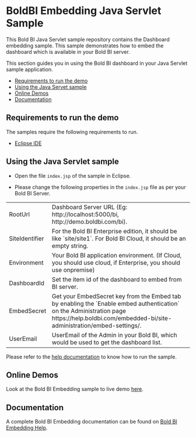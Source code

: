 # BoldBI Embedding Java Servlet Sample

 This Bold BI Java Servlet sample repository contains the Dashboard embedding sample. This sample demonstrates how to embed the dashboard which is available in your Bold BI server.

This section guides you in using the Bold BI dashboard in your Java Servlet sample application.

 * [Requirements to run the demo](#requirements-to-run-the-demo)
 * [Using the Java Servet sample](#using-the-java-servlet-sample)
 * [Online Demos](#online-demos)
 * [Documentation](#documentation)

 ## Requirements to run the demo

The samples require the following requirements to run.

 * [Eclipse IDE](https://www.eclipse.org/downloads/)

 ## Using the Java Servlet sample
 
 * Open the file `index.jsp` of the sample in Eclipse. 

 * Please change the following properties in the `index.jsp` file as per your Bold BI Server.

<meta charset="utf-8"/>
<table>
  <tbody>
    <tr>
        <td align="left">RootUrl</td>
        <td align="left">Dashboard Server URL (Eg: http://localhost:5000/bi, http://demo.boldbi.com/bi).</td>
    </tr>
    <tr>
        <td align="left">SiteIdentifier</td>
        <td align="left">For the Bold BI Enterprise edition, it should be like `site/site1`. For Bold BI Cloud, it should be an empty string.</td>
    </tr>
    <tr>
        <td align="left">Environment</td>
        <td align="left">Your Bold BI application environment. (If Cloud, you should use cloud, if Enterprise, you should use onpremise)</td>
    </tr>
    <tr>
        <td align="left">DashboardId</td>
        <td align="left">Set the item id of the dashboard to embed from BI server.</td>
    </tr>
    <tr>
        <td align="left">EmbedSecret</td>
        <td align="left">Get your EmbedSecret key from the Embed tab by enabling the `Enable embed authentication` on the Administration page https://help.boldbi.com/embedded-bi/site-administration/embed-settings/.</td>
    </tr>
    <tr>
        <td align="left">UserEmail</td>
        <td align="left">UserEmail of the Admin in your Bold BI, which would be used to get the dashboard list.</td>
    </tr>
  </tbody>
</table>


Please refer to the [help documentation](https://help.boldbi.com/embedded-bi/javascript-based/samples/v3.3.40-or-later/other-platform-samples/#java-servlet-sample-to-embed-dashboard) to know how to run the sample.

## Online Demos

Look at the Bold BI Embedding sample to live demo [here](https://samples.boldbi.com/embed).


## Documentation

A complete Bold BI Embedding documentation can be found on [Bold BI Embedding Help](https://help.boldbi.com/embedded-bi/javascript-based/).
